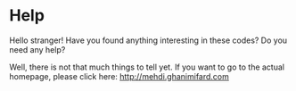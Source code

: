 Help
=================

Hello stranger! 
Have you found anything interesting in these codes? Do you need any help? 

Well, there is not that much things to tell yet. If you want to go to the actual homepage, please click here: http://mehdi.ghanimifard.com

